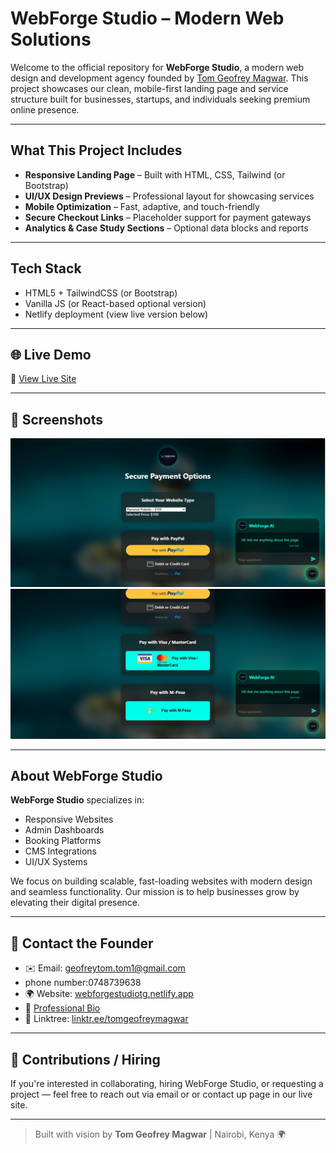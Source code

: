 # WebForge Studio – Modern Web Solutions

Welcome to the official repository for **WebForge Studio**, a modern web design and development agency founded by [Tom Geofrey Magwar](https://medium.com/@geofreytom.3). This project showcases our clean, mobile-first landing page and service structure built for businesses, startups, and individuals seeking premium online presence.

---

## What This Project Includes

-  **Responsive Landing Page** – Built with HTML, CSS, Tailwind (or Bootstrap)
-  **UI/UX Design Previews** – Professional layout for showcasing services
-  **Mobile Optimization** – Fast, adaptive, and touch-friendly
-  **Secure Checkout Links** – Placeholder support for payment gateways
-  **Analytics & Case Study Sections** – Optional data blocks and reports

---

## Tech Stack

- HTML5 + TailwindCSS (or Bootstrap)
- Vanilla JS (or React-based optional version)
- Netlify deployment (view live version below)

---

## 🌐 Live Demo

🔗 [View Live Site](https://webforgestudiotg.netlify.app)

---

## 📸 Screenshots

![secure checkout Preview](./screenshots/screenshot.jpg)
![Secure checkout preview](./screenshots/screenshot1.jpg)

---

## About WebForge Studio

**WebForge Studio** specializes in:
- Responsive Websites
- Admin Dashboards
- Booking Platforms
- CMS Integrations
- UI/UX Systems

We focus on building scalable, fast-loading websites with modern design and seamless functionality. Our mission is to help businesses grow by elevating their digital presence.

---

## 📩 Contact the Founder

- ✉️ Email: [geofreytom.tom1@gmail.com](mailto:geofreytom.tom1@gmail.com)
- phone number:0748739638  
- 🌍 Website: [webforgestudiotg.netlify.app](https://webforgestudiotg.netlify.app)  
- 📄 [Professional Bio](https://medium.com/@geofreytom.3/tom-geofrey-magwar-founder-of-webforge-studio-and-digital-solutions-expert-e76786f791ee)
- 🔗 Linktree: [linktr.ee/tomgeofreymagwar](https://linktr.ee/tomgeofreymagwar)
 

---

## 🤝 Contributions / Hiring

If you're interested in collaborating, hiring WebForge Studio, or requesting a project — feel free to reach out via email or or contact up page in our live site.

---

> Built with vision by **Tom Geofrey Magwar** | Nairobi, Kenya 🌍

